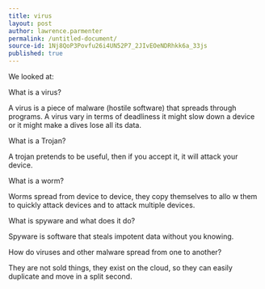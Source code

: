 ```yaml
---
title: virus
layout: post
author: lawrence.parmenter
permalink: /untitled-document/
source-id: 1Nj8QoP3Povfu26i4UN52P7_2JIvEOeNDRhkk6a_33js
published: true
---
```

We looked at:

What is a virus?

A virus is a piece of malware (hostile software) that spreads through  programs. A virus vary in terms of deadliness it might slow down a device or it might make a dives lose all its data.

What is a Trojan?

A trojan pretends to be  useful, then if you accept it, it will attack your device.

What is a worm?

Worms spread from device to device, they copy themselves to allo  w them to quickly attack devices and to attack multiple devices.

What is spyware and what does it do?

Spyware is software that steals impotent data without you knowing.  

How do viruses and other malware spread from one to another?

They are not sold things, they exist on the cloud, so they can easily duplicate and move in a split second.   

